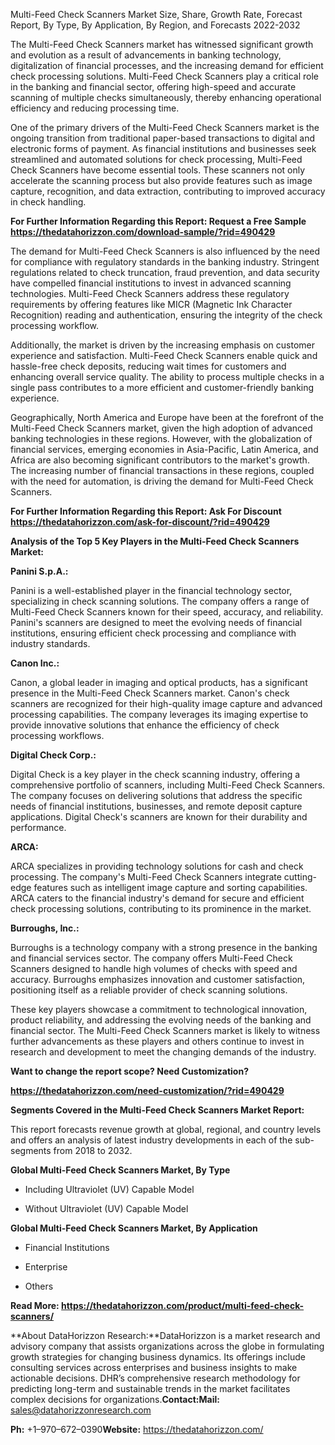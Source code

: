 Multi-Feed Check Scanners Market Size, Share, Growth Rate, Forecast
Report, By Type, By Application, By Region, and Forecasts 2022-2032

The Multi-Feed Check Scanners market has witnessed significant growth
and evolution as a result of advancements in banking technology,
digitalization of financial processes, and the increasing demand for
efficient check processing solutions. Multi-Feed Check Scanners play a
critical role in the banking and financial sector, offering high-speed
and accurate scanning of multiple checks simultaneously, thereby
enhancing operational efficiency and reducing processing time.

One of the primary drivers of the Multi-Feed Check Scanners market is
the ongoing transition from traditional paper-based transactions to
digital and electronic forms of payment. As financial institutions and
businesses seek streamlined and automated solutions for check
processing, Multi-Feed Check Scanners have become essential tools. These
scanners not only accelerate the scanning process but also provide
features such as image capture, recognition, and data extraction,
contributing to improved accuracy in check handling.

**For Further Information Regarding this Report: Request a Free Sample
<https://thedatahorizzon.com/download-sample/?rid=490429>**

The demand for Multi-Feed Check Scanners is also influenced by the need
for compliance with regulatory standards in the banking industry.
Stringent regulations related to check truncation, fraud prevention, and
data security have compelled financial institutions to invest in
advanced scanning technologies. Multi-Feed Check Scanners address these
regulatory requirements by offering features like MICR (Magnetic Ink
Character Recognition) reading and authentication, ensuring the
integrity of the check processing workflow.

Additionally, the market is driven by the increasing emphasis on
customer experience and satisfaction. Multi-Feed Check Scanners enable
quick and hassle-free check deposits, reducing wait times for customers
and enhancing overall service quality. The ability to process multiple
checks in a single pass contributes to a more efficient and
customer-friendly banking experience.

Geographically, North America and Europe have been at the forefront of
the Multi-Feed Check Scanners market, given the high adoption of
advanced banking technologies in these regions. However, with the
globalization of financial services, emerging economies in Asia-Pacific,
Latin America, and Africa are also becoming significant contributors to
the market's growth. The increasing number of financial transactions in
these regions, coupled with the need for automation, is driving the
demand for Multi-Feed Check Scanners.

**For Further Information Regarding this Report: Ask For Discount
<https://thedatahorizzon.com/ask-for-discount/?rid=490429>**

**Analysis of the Top 5 Key Players in the Multi-Feed Check Scanners
Market:**

**Panini S.p.A.:**

Panini is a well-established player in the financial technology sector,
specializing in check scanning solutions. The company offers a range of
Multi-Feed Check Scanners known for their speed, accuracy, and
reliability. Panini's scanners are designed to meet the evolving needs
of financial institutions, ensuring efficient check processing and
compliance with industry standards.

**Canon Inc.:**

Canon, a global leader in imaging and optical products, has a
significant presence in the Multi-Feed Check Scanners market. Canon's
check scanners are recognized for their high-quality image capture and
advanced processing capabilities. The company leverages its imaging
expertise to provide innovative solutions that enhance the efficiency of
check processing workflows.

**Digital Check Corp.:**

Digital Check is a key player in the check scanning industry, offering a
comprehensive portfolio of scanners, including Multi-Feed Check
Scanners. The company focuses on delivering solutions that address the
specific needs of financial institutions, businesses, and remote deposit
capture applications. Digital Check's scanners are known for their
durability and performance.

**ARCA:**

ARCA specializes in providing technology solutions for cash and check
processing. The company's Multi-Feed Check Scanners integrate
cutting-edge features such as intelligent image capture and sorting
capabilities. ARCA caters to the financial industry's demand for secure
and efficient check processing solutions, contributing to its prominence
in the market.

**Burroughs, Inc.:**

Burroughs is a technology company with a strong presence in the banking
and financial services sector. The company offers Multi-Feed Check
Scanners designed to handle high volumes of checks with speed and
accuracy. Burroughs emphasizes innovation and customer satisfaction,
positioning itself as a reliable provider of check scanning solutions.

These key players showcase a commitment to technological innovation,
product reliability, and addressing the evolving needs of the banking
and financial sector. The Multi-Feed Check Scanners market is likely to
witness further advancements as these players and others continue to
invest in research and development to meet the changing demands of the
industry.

**Want to change the report scope? Need Customization?**

**<https://thedatahorizzon.com/need-customization/?rid=490429>**

**Segments Covered in the Multi-Feed Check Scanners Market Report:**

This report forecasts revenue growth at global, regional, and country
levels and offers an analysis of latest industry developments in each of
the sub-segments from 2018 to 2032.

**Global Multi-Feed Check Scanners Market, By Type**

-   Including Ultraviolet (UV) Capable Model

-   Without Ultraviolet (UV) Capable Model

**Global Multi-Feed Check Scanners Market, By Application**

-   Financial Institutions

-   Enterprise

-   Others

**Read More:
<https://thedatahorizzon.com/product/multi-feed-check-scanners/>**

**About DataHorizzon Research:**DataHorizzon is a market research and
advisory company that assists organizations across the globe in
formulating growth strategies for changing business dynamics. Its
offerings include consulting services across enterprises and business
insights to make actionable decisions. DHR’s comprehensive research
methodology for predicting long-term and sustainable trends in the
market facilitates complex decisions for organizations.**Contact:Mail:**
<sales@datahorizzonresearch.com>

**Ph:** +1–970–672–0390**Website:** <https://thedatahorizzon.com/>
